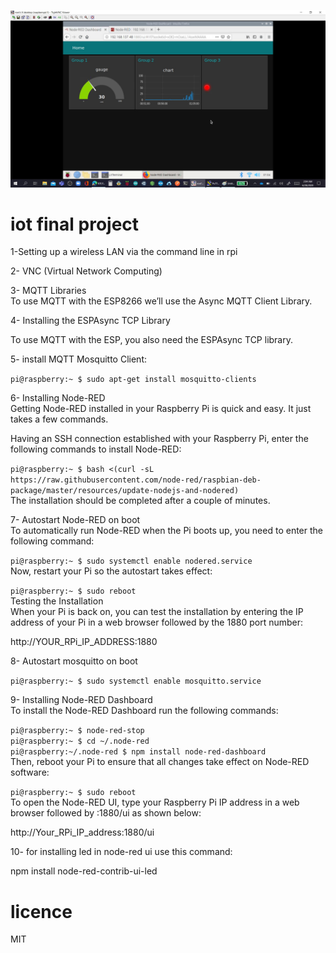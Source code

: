 ![result](https://github.com/ioteleman/IOT/blob/master/final-prj/high.jpg)

# iot final project  

1-Setting up a wireless LAN via the command line in rpi  

2- VNC (Virtual Network Computing)  

3- MQTT Libraries  
To use MQTT with the ESP8266 we’ll use the Async MQTT Client Library.  

4- Installing the ESPAsync TCP Library  

To use MQTT with the ESP, you also need the ESPAsync TCP library.  

5- install MQTT Mosquitto Client:  

`pi@raspberry:~ $ sudo apt-get install mosquitto-clients`  

6- Installing Node-RED  
Getting Node-RED installed in your Raspberry Pi is quick and easy. It just takes a few commands.  

Having an SSH connection established with your Raspberry Pi, enter the following commands to install Node-RED:  

`pi@raspberry:~ $ bash <(curl -sL https://raw.githubusercontent.com/node-red/raspbian-deb-package/master/resources/update-nodejs-and-nodered)`  
The installation should be completed after a couple of minutes.  

7- Autostart Node-RED on boot  
To automatically run Node-RED when the Pi boots up, you need to enter the following command:  

`pi@raspberry:~ $ sudo systemctl enable nodered.service`  
Now, restart your Pi so the autostart takes effect:  

`pi@raspberry:~ $ sudo reboot`  
Testing the Installation  
When your Pi is back on, you can test the installation by entering the IP address of your Pi in a web browser followed by the 1880 port number:  

http://YOUR_RPi_IP_ADDRESS:1880  

8- Autostart mosquitto on boot  

`pi@raspberry:~ $ sudo systemctl enable mosquitto.service`  

9- Installing Node-RED Dashboard  
To install the Node-RED Dashboard run the following commands:  

`pi@raspberry:~ $ node-red-stop`  
`pi@raspberry:~ $ cd ~/.node-red`  
`pi@raspberry:~/.node-red $ npm install node-red-dashboard`  
Then, reboot your Pi to ensure that all changes take effect on Node-RED software:  

`pi@raspberry:~ $ sudo reboot`  
To open the Node-RED UI, type your Raspberry Pi IP address in a web browser followed by :1880/ui as shown below:  

http://Your_RPi_IP_address:1880/ui  

10- for installing led in node-red ui use this command:

npm install node-red-contrib-ui-led  

# licence  

MIT  
